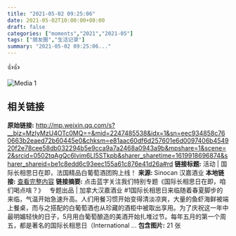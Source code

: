 ```yaml
---
title: "2021-05-02 09:25:06"
date: 2021-05-02T10:00:00+08:00
draft: false
categories: ["moments","2021","2021-05"]
tags: ["朋友圈","生活记录"]
summary: "2021-05-02 09:25:06..."
---
```


👍👍

![Media 1](/Moments/photos/2021-05-02/202105020925060.jpg)

## 相关链接

**原始链接:** http://mp.weixin.qq.com/s?__biz=MzIyMzU4OTc0MQ==&mid=2247485538&idx=1&sn=eec934858c760663b2eaed72b60445e0&chksm=e81aac60df6d257601e6d0097406b454920f2e78cee58db032294b5e9cca9a7a2468a0943a9b&mpshare=1&scene=2&srcid=0502tqAgQc6Ivim6LI5STkpb&sharer_sharetime=1619918696874&sharer_shareid=be1c8edd6c93eec155a61c876e41d26a#rd
**链接标题:** 活动 | 国际长相思日在即，法国精品白葡萄酒团购上线！
**来源:** Sinocan 汉嘉酒业
**本地链接:** [查看完整内容](/link_content/2021/05/2021-05-02/link_content/)
**链接摘要:** 点击蓝字关注我们特别专题《国际长相思日在即，咱们喝点啥？》   专题出品 | 加拿大汉嘉酒业 #1国际长相思日来临随着春夏脚步的来临，气温开始急速升高。人们用餐习惯开始变得清淡凉爽，大量的鱼虾海鲜被端上餐桌，而与之搭配的白葡萄酒也从珍藏的酒柜中被取出享用。为了庆祝这一年中最明媚轻快的日子，5月用白葡萄酿造的美酒开始扎堆过节。每年五月的第一个周五，都是著名的国际长相思日（International ...
**包含图片:** 21 张

